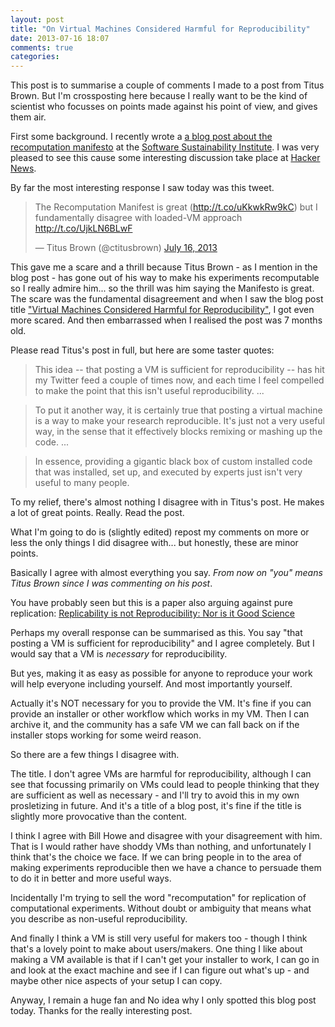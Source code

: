 ```yaml
---
layout: post
title: "On Virtual Machines Considered Harmful for Reproducibility"
date: 2013-07-16 18:07
comments: true
categories: 
---
```

This post is to summarise a couple of comments I made to a post from Titus Brown.
But I'm crossposting here 
because I really want to be the kind of scientist who focusses on points made against his point of view, and 
gives them air. 

First some background. I recently wrote a [a blog post about the recomputation manifesto](http://www.software.ac.uk/blog/2013-07-09-recomputation-manifesto)
at the [Software Sustainability Institute](http://www.software.ac.uk/). I was very pleased to see this cause some interesting discussion 
take place at [Hacker News](https://news.ycombinator.com/item?id=6050138).

By far the most interesting response I saw today was this tweet.

<blockquote class="twitter-tweet"><p>The Recomputation Manifest is great (<a href="http://t.co/uKkwkRw9kC">http://t.co/uKkwkRw9kC</a>) but I fundamentally disagree with loaded-VM approach <a href="http://t.co/UjkLN6BLwF">http://t.co/UjkLN6BLwF</a></p>&mdash; Titus Brown (@ctitusbrown) <a href="https://twitter.com/ctitusbrown/statuses/357147872971603969">July 16, 2013</a></blockquote>
<script async src="//platform.twitter.com/widgets.js" charset="utf-8"></script>

This gave me a scare and a thrill because Titus Brown - as I mention in the blog post - has gone out of his way to make his experiments recomputable so I really 
admire him... so the thrill was him saying the Manifesto is great.  The scare was the fundamental disagreement and when I saw the blog post title ["Virtual Machines Considered Harmful for Reproducibility"](http://ivory.idyll.org/blog/vms-considered-harmful.html), I got even more scared.  And then embarrassed when I realised the post was 7 months old.

Please read Titus's post in full, but here are some taster quotes:

> This idea -- that posting a VM is sufficient for reproducibility -- has hit my Twitter feed a couple of times now, and each time I feel compelled to make the point that this isn't useful reproducibility.  ... 

> To put it another way, it is certainly true that posting a virtual machine is a way to make your research reproducible. It's just not a very useful way, in the sense that it effectively blocks remixing or mashing up the code. ... 

> In essence, providing a gigantic black box of custom installed code that was installed, set up, and executed by experts just isn't very useful to many people.

To my relief, there's almost nothing I disagree with in Titus's post.  He makes a lot of great points.   Really. Read the post. 

What I'm going to do is (slightly edited) repost my comments on more or less the only things I did disagree with... but honestly, these are minor points.

Basically I agree with almost everything you say. *From now on "you" means Titus Brown since I was commenting on his post*.

You have probably seen but this is a paper also arguing against pure replication: 
[Replicability is not Reproducibility: Nor is it Good Science](http://cogprints.org/7691/7/icmlws09.pdf)

Perhaps my overall response can be summarised as this. 
You say "that posting a VM is sufficient for reproducibility" and I agree completely. But I would say that a VM is _necessary_ for reproducibility.

But yes, making it as easy as possible for anyone to reproduce your work will help everyone including yourself. And most importantly yourself.

Actually it's NOT necessary for you to provide the VM. It's fine if you can provide an installer or other workflow which works in my VM. Then I can archive it, and the community has a safe VM we can fall back on if the installer stops working for some weird reason.

So there are a few things I disagree with.

The title. I don't agree VMs are harmful for reproducibility, although I can see that focussing primarily on VMs could lead to people thinking that they are sufficient as well as necessary - and I'll try to avoid this in my own prosletizing in future.  And it's a title of a blog post, it's fine if the title is slightly more provocative than the content.

I think I agree with Bill Howe and disagree with your disagreement with him. That is I would rather have shoddy VMs than nothing, and unfortunately I think that's the choice we face. If we can bring people in to the area of making experiments reproducible then we have a chance to persuade them to do it in better and more useful ways.

Incidentally I'm trying to sell the word "recomputation" for replication of computational experiments. Without doubt or ambiguity that means what you describe as non-useful reproducibility.

And finally I think a VM is still very useful for makers too - though I think that's a lovely point to make about users/makers. One thing I like about making a VM available is that if I can't get your installer to work, I can go in and look at the exact machine and see if I can figure out what's up - and maybe other nice aspects of your setup I can copy.

Anyway, I remain a huge fan and No idea why I only spotted this blog post today.
Thanks for the really interesting post.

